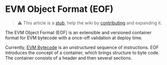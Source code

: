 #  EVM Object Format (EOF)
> :warning: This article is a [stub](https://en.wikipedia.org/wiki/Wikipedia:Stub), help the wiki by [contributing](/contributing.md) and expanding it.

The EVM Object Format (EOF) is an extensible and versioned container format for EVM bytecode with a once-off validation at deploy time.

Currently, [EVM Bytecode](/wiki/EL/evm.md#evm-bytecode) is an unstructured sequence of instructions. EOF introduces the concept of a container, which brings structure to byte code. The container consists of a header and then several sections.